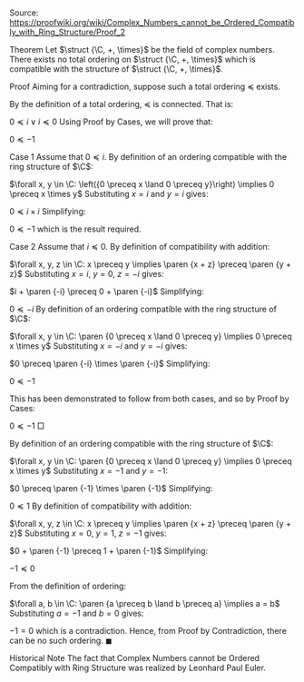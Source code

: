 # 

Source: https://proofwiki.org/wiki/Complex_Numbers_cannot_be_Ordered_Compatibly_with_Ring_Structure/Proof_2

Theorem
Let $\struct {\C, +, \times}$ be the field of complex numbers.
There exists no total ordering on $\struct {\C, +, \times}$ which is compatible with the structure of $\struct {\C, +, \times}$.


Proof
Aiming for a contradiction, suppose such a total ordering $\preceq$ exists.

By the definition of a total ordering, $\preceq$ is connected.
That is:

$0 \preceq i \lor i \preceq 0$
Using Proof by Cases, we will prove that:

$0 \preceq -1$


Case 1
Assume that $0 \preceq i$.
By definition of an ordering compatible with the ring structure of $\C$:

$\forall x, y \in \C: \left({0 \preceq x \land 0 \preceq y}\right) \implies 0 \preceq x \times y$
Substituting $x = i$ and $y = i$ gives:

$0 \preceq i \times i$
Simplifying:

$0 \preceq -1$
which is the result required.


Case 2
Assume that $i \preceq 0$.
By definition of compatibility with addition:

$\forall x, y, z \in \C: x \preceq y \implies \paren {x + z} \preceq \paren {y + z}$
Substituting $x = i$, $y = 0$, $z = -i$ gives:

$i + \paren {-i} \preceq 0 + \paren {-i}$
Simplifying:

$0 \preceq -i$
By definition of an ordering compatible with the ring structure of $\C$:

$\forall x, y \in \C: \paren {0 \preceq x \land 0 \preceq y} \implies 0 \preceq x \times y$
Substituting $x = -i$ and $y = -i$ gives:

$0 \preceq \paren {-i} \times \paren {-i}$
Simplifying:

$0 \preceq -1$

This has been demonstrated to follow from both cases, and so by Proof by Cases:

$0 \preceq -1$
$\Box$

By definition of an ordering compatible with the ring structure of $\C$:

$\forall x, y \in \C: \paren {0 \preceq x \land 0 \preceq y} \implies 0 \preceq x \times y$
Substituting $x = -1$ and $y = -1$:

$0 \preceq \paren {-1} \times \paren {-1}$
Simplifying:

$0 \preceq 1$
By definition of compatibility with addition:

$\forall x, y, z \in \C: x \preceq y \implies \paren {x + z} \preceq \paren {y + z}$
Substituting $x = 0$, $y = 1$, $z = -1$ gives:

$0 + \paren {-1} \preceq 1 + \paren {-1}$
Simplifying:

$-1 \preceq 0$

From the definition of ordering:

$\forall a, b \in \C: \paren {a \preceq b \land b \preceq a} \implies a = b$
Substituting $a = -1$ and $b = 0$ gives:

$-1 = 0$
which is a contradiction.
Hence, from Proof by Contradiction, there can be no such ordering.
$\blacksquare$


Historical Note
The fact that Complex Numbers cannot be Ordered Compatibly with Ring Structure was realized by Leonhard Paul Euler.





